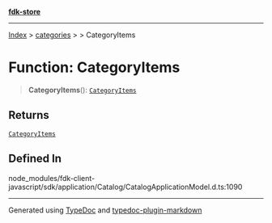 [**fdk-store**](../../../README.md)
***

[Index](../../../API.md) > [categories](../../README.md) > [<internal>](../README.md) > CategoryItems

# Function: CategoryItems

> **CategoryItems**(): [`CategoryItems`](../type-aliases/type-alias.CategoryItems.md)

## Returns

[`CategoryItems`](../type-aliases/type-alias.CategoryItems.md)

## Defined In

node\_modules/fdk-client-javascript/sdk/application/Catalog/CatalogApplicationModel.d.ts:1090

***
Generated using [TypeDoc](https://typedoc.org/) and [typedoc-plugin-markdown](https://www.npmjs.com/package/typedoc-plugin-markdown)
